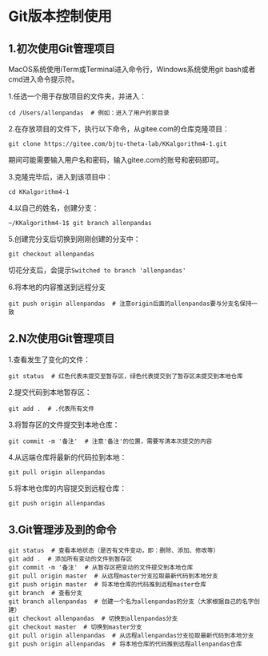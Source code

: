 # Git版本控制使用

## 1.初次使用Git管理项目

MacOS系统使用iTerm或Terminal进入命令行，Windows系统使用git bash或者cmd进入命令提示符。

1.任选一个用于存放项目的文件夹，并进入：

```shell
cd /Users/allenpandas  # 例如：进入了用户的家目录
```

2.在存放项目的文件下，执行以下命令，从gitee.com的仓库克隆项目：

```shell
git clone https://gitee.com/bjtu-theta-lab/KKalgorithm4-1.git
```

期间可能需要输入用户名和密码，输入gitee.com的账号和密码即可。

3.克隆完毕后，进入到该项目中：

```shell
cd KKalgorithm4-1
```

4.以自己的姓名，创建分支：

```shell
~/KKalgorithm4-1$ git branch allenpandas
```

5.创建完分支后切换到刚刚创建的分支中：

```shell
git checkout allenpandas
```

切花分支后，会提示`Switched to branch 'allenpandas'`

6.将本地的内容推送到远程分支

```shell
git push origin allenpandas  # 注意origin后面的allenpandas要与分支名保持一致
```

## 2.N次使用Git管理项目

1.查看发生了变化的文件：

```shell
git status  # 红色代表未提交至暂存区，绿色代表提交到了暂存区未提交到本地仓库
```

2.提交代码到本地暂存区：

```shell
git add .  # .代表所有文件	
```

3.将暂存区的文件提交到本地仓库：

```shell
git commit -m '备注'  # 注意'备注'的位置，需要写清本次提交的内容	
```

4.从远端仓库将最新的代码拉到本地：

```shell
git pull origin allenpandas
```

5.将本地仓库的内容提交到远程仓库：

```shell
git push origin allenpandas 
```

## 3.Git管理涉及到的命令

```shell
git status  # 查看本地状态（是否有文件变动，即：删除、添加、修改等）
git add .  # 添加所有变动的文件到暂存区
git commit -m '备注'  # 从暂存区把变动的文件提交到本地仓库
git pull origin master  # 从远程master分支拉取最新代码到本地分支
git push origin master  # 将本地仓库的代码推到远程master仓库
git branch  # 查看分支
git branch allenpandas  # 创建一个名为allenpandas的分支（大家根据自己的名字创建）
git checkout allenpandas  # 切换到allenpandas分支
git checkout master  # 切换到master分支
git pull origin allenpandas  # 从远程allenpandas分支拉取最新代码到本地分支
git push origin allenpandas  # 将本地仓库的代码推到远程allenpandas仓库
```

 
